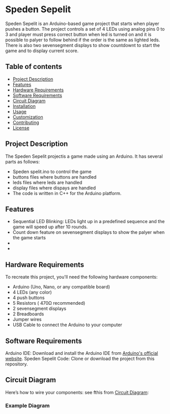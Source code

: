 # Speden Sepelit

Speden Sepelit is an Arduino-based game project that starts when player pushes a button. The project controls a set of 4 LEDs using analog pins 0 to 3  and player must press correct button when led is turned on and it is possible to palyer to follow behind if the order is the same as lighted leds. There is also two sevensegment displays to show countdownt to start the game and to display current score. 

## Table of contents

* [Project Description](https://pages.github.com/)
* [Features](https://pages.github.com/)
* [Hardware Requirements](https://pages.github.com/)
* [Software Requirements](https://pages.github.com/)
* [Circuit Diagram](https://github.com/jasa89/Speden-spelit-ryhm-1/blob/main/Project%20Documents/Circuit%20Diagram/CircuitDiagram.png)
* [Installation](https://pages.github.com/)
* [Usage](https://pages.github.com/)
* [Customization](https://pages.github.com/)
* [Contributing](https://pages.github.com/)
* [License](https://pages.github.com/)

## Project Description

The Speden Sepelit projectis a game made using an Arduino. It has several parts as follows:

* Speden spelit.ino to control the game
* buttons files  where buttons are handled
* leds files where leds are handled 
* display files where dispays are handled 
* The code is written in C++ for the Arduino platform.

## Features

* Sequential LED Blinking: LEDs light up in a predefined sequence and the game will speed up after 10 rounds.
* Count down feature on sevensegment displays to show the palyer when the game starts
* 
* 

## Hardware Requirements

To recreate this project, you'll need the following hardware components:

* Arduino (Uno, Nano, or any compatible board)
* 4 LEDs (any color)
* 4 push buttons
* 5 Resistors ( 470Ω recommended)
* 2 sevensegment displays
* 2 Breadboards 
* Jumper wires
* USB Cable to connect the Arduino to your computer


## Software Requirements

Arduino IDE: Download and install the Arduino IDE from [Arduino's official website](https://www.arduino.cc/).
Speden Sepelit Code: Clone or download the project from this repository.

## Circuit Diagram

Here’s how to wire your components:
see fthis from [Circuit Diagram](https://github.com/jasa89/Speden-spelit-ryhm-1/blob/main/Project%20Documents/Circuit%20Diagram/CircuitDiagram.png): 


### Example Diagram



